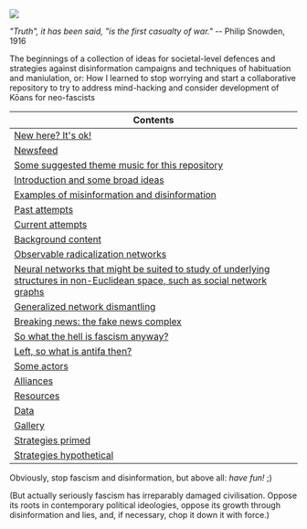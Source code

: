 ![](https://raw.githubusercontent.com/wdbm/InfoPeace/master/media/InfoPeace.gif)

*"Truth", it has been said, "is the first casualty of war."* -- Philip Snowden, 1916

The beginnings of a collection of ideas for societal-level defences and strategies against disinformation campaigns and techniques of habituation and maniulation, or: How I learned to stop worrying and start a collaborative repository to try to address mind-hacking and consider development of Kōans for neo-fascists

|**Contents**                                                                                                                                                    |
|----------------------------------------------------------------------------------------------------------------------------------------------------------------|
|[New here? It's ok!](documentation/new_here.md)                                                                                                                 |
|[Newsfeed](documentation/newsfeed.md)                                                                                                                           |
|[Some suggested theme music for this repository](documentation/music.md)                                                                                        |
|[Introduction and some broad ideas](documentation/introduction.md)                                                                                              |
|[Examples of misinformation and disinformation](documentation/examples.md)                                                                                      |
|[Past attempts](documentation/attempts_past.md)                                                                                                                 |
|[Current attempts](documentation/attempts_current.md)                                                                                                           |
|[Background content](documentation/background.md)                                                                                                               |
|[Observable radicalization networks](documentation/observable_radicalization_networks.md)                                                                       |
|[Neural networks that might be suited to study of underlying structures in non-Euclidean space, such as social network graphs](documentation/neural_networks.md)|
|[Generalized network dismantling](documentation/generalized_network_dismantling.md)                                                                             |
|[Breaking news: the fake news complex](documentation/fake_news.md)                                                                                              |
|[So what the hell is fascism anyway?](documentation/fascism.md)                                                                                                 |
|[Left, so what is antifa then?](documentation/antifa.md)                                                                                                        |
|[Some actors](documentation/actors.md)                                                                                                                          |
|[Alliances](documentation/alliances.md)                                                                                                                         |
|[Resources](documentation/resources.md)                                                                                                                         |
|[Data](documentation/data.md)                                                                                                                                   |
|[Gallery](documentation/gallery.md)                                                                                                                             |
|[Strategies primed](documentation/strategies_primed.md)                                                                                                         |
|[Strategies hypothetical](documentation/strategies_hypothetical.md)                                                                                             |

Obviously, stop fascism and disinformation, but above all: *have fun!* ;)

(But actually seriously fascism has irreparably damaged civilisation. Oppose its roots in contemporary political ideologies, oppose its growth through disinformation and lies, and, if necessary, chop it down it with force.)
